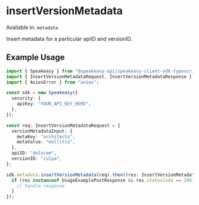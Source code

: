 # insertVersionMetadata
Available in: `metadata`

Insert metadata for a particular apiID and versionID.

## Example Usage
```typescript
import { Speakeasy } from "@speakeasy-api/speakeasy-client-sdk-typescript";
import { InsertVersionMetadataRequest, InsertVersionMetadataResponse } from "@speakeasy-api/speakeasy-client-sdk-typescript/dist/sdk/models/operations";
import { AxiosError } from "axios";

const sdk = new Speakeasy({
  security: {
    apiKey: "YOUR_API_KEY_HERE",
  },
});

const req: InsertVersionMetadataRequest = {
  versionMetadataInput: {
    metaKey: "architecto",
    metaValue: "mollitia",
  },
  apiID: "dolorem",
  versionID: "culpa",
};

sdk.metadata.insertVersionMetadata(req).then((res: InsertVersionMetadataResponse | AxiosError) => {
  if (res instanceof UsageExamplePostResponse && res.statusCode == 200) {
    // handle response
  }
});
```